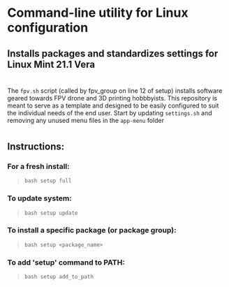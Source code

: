 # Command-line utility for Linux configuration
## Installs packages and standardizes settings for Linux Mint 21.1 Vera

#

The `fpv.sh` script (called by fpv_group on line 12 of setup) installs software geared towards FPV drone and 3D printing hobbbyists. This repository is meant to serve as a template and designed to be easily configured to suit the individual needs of the end user. Start by updating `settings.sh` and removing any unused menu files in the `app-menu` folder

#

## Instructions:

### For a fresh install: 

> `bash setup full`

### To update system: 

> `bash setup update`

### To install a specific package (or package group):

> `bash setup <package_name>`

### To add 'setup' command to PATH:

> `bash setup add_to_path`

